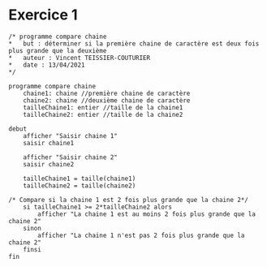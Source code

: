 # Exercice 1

    /* programme compare chaine 
    *	but : déterminer si la première chaine de caractère est deux fois plus grande que la deuxième
    *	auteur : Vincent TEISSIER-COUTURIER
    *	date : 13/04/2021
    */
    
    programme compare chaine
	    chaine1: chaine //première chaine de caractère
	    chaine2: chaine //deuxième chaine de caractère
	    tailleChaine1: entier //taille de la chaine1
	    tailleChaine2: entier //taille de la chaine2
	    
	debut
		afficher "Saisir chaine 1"
		saisir chaine1

		afficher "Saisir chaine 2"
		saisir chaine2

		tailleChaine1 = taille(chaine1)
		tailleChaine2 = taille(chaine2)
		
	/* Compare si la chaine 1 est 2 fois plus grande que la chaine 2*/
		si tailleChaine1 >= 2*tailleChaine2 alors
			afficher "La chaine 1 est au moins 2 fois plus grande que la chaine 2"
		sinon
			afficher "La chaine 1 n'est pas 2 fois plus grande que la chaine 2"
		finsi
	fin
